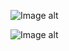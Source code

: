 ![Image alt](https://github.com/Vladislafff78/News_portal/blob/master/NP_IMG.jpg)

![Image alt](https://github.com/Vladislafff78/News_portal/blob/master/NP_IMG_2.jpg)
